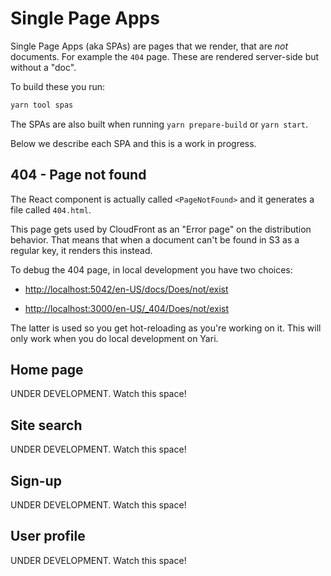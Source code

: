 # Single Page Apps

Single Page Apps (aka SPAs) are pages that we render, that are _not_ documents.
For example the `404` page. These are rendered server-side but without a "doc".

To build these you run:

```sh
yarn tool spas
```

The SPAs are also built when running `yarn prepare-build` or `yarn start`.

Below we describe each SPA and this is a work in progress.

## 404 - Page not found

The React component is actually called `<PageNotFound>` and it generates a file
called `404.html`.

This page gets used by CloudFront as an "Error page" on the distribution
behavior. That means that when a document can't be found in S3 as a regular
key, it renders this instead.

To debug the 404 page, in local development you have two choices:

- <http://localhost:5042/en-US/docs/Does/not/exist>

- <http://localhost:3000/en-US/_404/Does/not/exist>

The latter is used so you get hot-reloading as you're working on it. This will only
work when you do local development on Yari.

## Home page

UNDER DEVELOPMENT. Watch this space!

## Site search

UNDER DEVELOPMENT. Watch this space!

## Sign-up

UNDER DEVELOPMENT. Watch this space!

## User profile

UNDER DEVELOPMENT. Watch this space!
